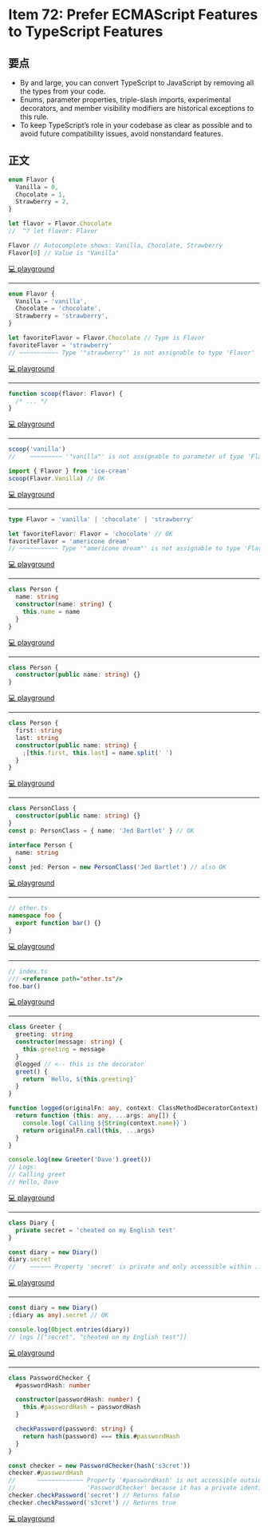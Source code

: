 # Item 72: Prefer ECMAScript Features to TypeScript Features

## 要点

- By and large, you can convert TypeScript to JavaScript by removing all the types from your code.
- Enums, parameter properties, triple-slash imports, experimental decorators, and member visibility modifiers are historical exceptions to this rule.
- To keep TypeScript’s role in your codebase as clear as possible and to avoid future compatibility issues, avoid nonstandard features.

## 正文

```ts
enum Flavor {
  Vanilla = 0,
  Chocolate = 1,
  Strawberry = 2,
}

let flavor = Flavor.Chocolate
//  ^? let flavor: Flavor

Flavor // Autocomplete shows: Vanilla, Chocolate, Strawberry
Flavor[0] // Value is "Vanilla"
```

[💻 playground](https://www.typescriptlang.org/play/?ts=5.4.5#code/KYOwrgtgBAYgNgQwG4HsBOUDeAoKUBqCIAlnIlALxQAMANLlAMIAWKAxiogC7CVQCM9PAGUuaBAHcARsDRoAnnwBM9AL7ZscYFygAzRKgxV4ydADoW7Tgh4BubAHoHeAHoB+KFp37TaAFywBugaJoZ4TlAAgmBcVhAADl68AM6sEskBhCRkCLRMrBzcwHmi4tKyCtih6ADa1AC64c6EcGC8xMlQAERZpIhd2EA)

---

```ts
enum Flavor {
  Vanilla = 'vanilla',
  Chocolate = 'chocolate',
  Strawberry = 'strawberry',
}

let favoriteFlavor = Flavor.Chocolate // Type is Flavor
favoriteFlavor = 'strawberry'
// ~~~~~~~~~~~ Type '"strawberry"' is not assignable to type 'Flavor'
```

[💻 playground](https://www.typescriptlang.org/play/?ts=5.4.5#code/KYOwrgtgBAYgNgQwG4HsBOUDeAoKUBqCIAlnIlALxQDkSRpi1ANLlAMIAWKAxiogC7BKNbl14DgzVgGV+aBAHcARsDRoAnsOoBnOYpVr1UgL7ZscYPygAzZOmKD4djFSeo0AOk48+CQQG48AHogqAAVdQAHIWJtWER3bFt3B2A3dC1deWVVDWp-bBCoAD9SsvLi8KihagAiLP1c9VrqKFioEBQrBG1tYgBzEAQlCyh+FDHqmnS0amwgA)

---

```ts
function scoop(flavor: Flavor) {
  /* ... */
}
```

[💻 playground](https://www.typescriptlang.org/play/?ts=5.4.5#code/KYOwrgtgBAYgNgQwG4HsBOUDeAoKUBqCIAlnIlALxQDkSRpi1ANLlAMIAWKAxiogC7BKNbl14DgzVgGV+aBAHcARsDRoAnsOoBnOYpVr1UgL7ZscYPygAzZOmKD4djFSeo0AOk48+CQQG48AHogqAAVdQAHIWJtWER3bFt3B2A3dC1deWVVDWp-bBCoAD9SsvLi8KihagAiLP1c9VrqKFioEBQrBG1tYgBzEAQlCyh+FDHqmnS0aiSwEG5+YhQQKG1eFEiACmsE9AAueOcASiwoIIAqKA9bqEvQ0yA)

---

```ts
scoop('vanilla')
//    ~~~~~~~~~ '"vanilla"' is not assignable to parameter of type 'Flavor'

import { Flavor } from 'ice-cream'
scoop(Flavor.Vanilla) // OK
```

[💻 playground](https://www.typescriptlang.org/play/?ts=5.4.5#code/JYWwDg9gTgLgBAbwM4GMITAXzgMyhEOAcmBQFMBaFKMgQxCIG4AoVdMACiIDdaA7YABtBtIgEoWAeklxZcAH6KlS4gCJeA4bVVE4wJHD4R4tJEmABzPrQBGgsnBgQ4YWlHpkYZKHAg5HAJ5gDkQAYiLc0ETMzKCQsIjhtJFQ2HgExKSU1HQMLGwYHEkpAHQAavxCIhKy0nAA8gDSzEA)

---

```ts
type Flavor = 'vanilla' | 'chocolate' | 'strawberry'

let favoriteFlavor: Flavor = 'chocolate' // OK
favoriteFlavor = 'americone dream'
// ~~~~~~~~~~~ Type '"americone dream"' is not assignable to type 'Flavor'
```

[💻 playground](https://www.typescriptlang.org/play/?ts=5.4.5#code/C4TwDgpgBAYgNgQwG4HsBOUC8UDkSEB2AlnIjlAD64DGAFitSosBOVTgM7BoIDuARhDRoQOANwAoCXAjAoAM2ToiLeErQAuWIlQZsOOgyYIW4qFAD0FqAHkA0hMW6VENbqy4EAWyFFGBaAATNAhvcQkrKAA-GNi4qKgAFXBoHAAib19-IJDvNPIiDigCFDkEDg4iAHMCBH4ZKGAURpTcN3QcCSA)

---

```ts
class Person {
  name: string
  constructor(name: string) {
    this.name = name
  }
}
```

[💻 playground](https://www.typescriptlang.org/play/?ts=5.4.5#code/MYGwhgzhAEAKCmAnCB7AdtA3gKGtNYAtvAFzQQAuiAlmgOYDcu0w6liArsBSogBQFiZdrToBKLMzwUAFtQgA6QfGgBefEXhM8AX2x6gA)

---

```ts
class Person {
  constructor(public name: string) {}
}
```

[💻 playground](https://www.typescriptlang.org/play/?ts=5.4.5#code/MYGwhgzhAEAKCmAnCB7AdtA3gKGtY6EALogK7BEqIAUADqQEYgCWw0aYAtvAFzTGJmaAOYBKLAF9sUoA)

---

```ts
class Person {
  first: string
  last: string
  constructor(public name: string) {
    ;[this.first, this.last] = name.split(' ')
  }
}
```

[💻 playground](https://www.typescriptlang.org/play/?ts=5.4.5#code/MYGwhgzhAEAKCmAnCB7AdtA3gKGtAZgJbIAuAXNBCYoWgOYDcu04VFVN9Tew6HArsBIpEACgAO-AEYhCwaGjABbeO2q06ASizM8AbRIALQhAB0RUgBpoRk6dYkAutAC8C5fFMRxskqIDk0P6a3NAAvtgRQA)

---

```ts
class PersonClass {
  constructor(public name: string) {}
}
const p: PersonClass = { name: 'Jed Bartlet' } // OK

interface Person {
  name: string
}
const jed: Person = new PersonClass('Jed Bartlet') // also OK
```

[💻 playground](https://www.typescriptlang.org/play/?ts=5.4.5#code/MYGwhgzhAEAKCmAnCB7AdgYXFaBvAUNNMOhAC6ICuwZKiAFAA6UBGIAlsNGmALbwAuaOUTs0AcwCUeAL745JNOWiMhCZOiyQYAXjzc+g6AHIAUvAAm0AEJhEZEPDLHoMgNxEA9J+gB5ANL4+GJkSABmYMDwcEioaHiEBvxCImLibvL4isoAVpZqsejQemjwAO4xGpjYEPRmljZ2Dk7Gkh7Q3tBgIKh+gUA)

---

```ts
// other.ts
namespace foo {
  export function bar() {}
}
```

[💻 playground](https://www.typescriptlang.org/play/?ts=5.4.5#code/PTAEHsBcAsFMCcB0kDOAoAdgQwLaxQA5YDGsoAZuOKAN5qiiwAeB48kFArhsZAJbgMoAEZZ4ACgCUtAL5o5QA)

---

```ts
// index.ts
/// <reference path="other.ts"/>
foo.bar()
```

[💻 playground](https://www.typescriptlang.org/play/?ts=5.4.5#code/PTAEEsDsBMFMA8B0AXAzgKBGAPAJ1gGaz6QDGsoADgIbIAWAvAEQD29xKqTwAfOgSxaIARtVwAKAJQBudEA)

---

```ts
class Greeter {
  greeting: string
  constructor(message: string) {
    this.greeting = message
  }
  @logged // <-- this is the decorator
  greet() {
    return `Hello, ${this.greeting}`
  }
}

function logged(originalFn: any, context: ClassMethodDecoratorContext) {
  return function (this: any, ...args: any[]) {
    console.log(`Calling ${String(context.name)}`)
    return originalFn.call(this, ...args)
  }
}

console.log(new Greeter('Dave').greet())
// Logs:
// Calling greet
// Hello, Dave
```

[💻 playground](https://www.typescriptlang.org/play/?ts=5.4.5#code/MYGwhgzhAEDiBOBTRAXR9oG8BQ1oHMlUBLAO3wC5oIV4z8BuXaYAe1JvgFdgVX4AFAFtEUMPkRVO9AJRZmeFAAtiEAHSFkKetAC80EWIlM8AX2YABEK3wSAJngD0j6AB4AtO+jLV0X8sRoO0Q2eDA+eGZNVAE5HDw8JBQueFJoAAMACUQQawAaaAASTB91aO1yU3STaHNzbAAzLlJeYnZoa1tEOwF+YnwyMBAAMVIqMFIATwK2UjQADxQqAGFwKABZVCVWOwAREP5w-mX2BZQ45iSUtKaW7XYBUvGpgrU3sHh8CGfJgG0AXQuCRY7AgrBAiDUnQE6WWQxAOmKAGVaPQBLMzmpSGARDIqjIaolUNdoH0BtiRqQ1MB4Y8VBBXu9PhACcxTEx6rMwRCoTYBKREAB3OBENCCADkuzAADdEOKZBpRbFWc5oAAZGzfbCquG5HTlbUubK5VgFKWy7BAA)

---

```ts
class Diary {
  private secret = 'cheated on my English test'
}

const diary = new Diary()
diary.secret
//    ~~~~~~ Property 'secret' is private and only accessible within ... 'Diary'
```

[💻 playground](https://www.typescriptlang.org/play/?ts=5.4.5#code/MYGwhgzhAEAiCWYBOBPaBvAUNaAHJ8AbmAC4Cm0EZwSZJ0AvNAOTAAWZpZAJtAPYA7aAFs0AUQEBzEPAhto5CCWYBuTAF9MmYIKXRuiVI2gCyAdziGUACgCUag8hQA6KjTqYA9J5w4AfgGB0AAKSHy4ZEgkaMxutMrQsngExOTQYAK8giBoYMDAZFDwAEYgFGbwJGzwQs51LAhOzJhAA)

---

```ts
const diary = new Diary()
;(diary as any).secret // OK

console.log(Object.entries(diary))
// logs [["secret", "cheated on my English test"]]
```

[💻 playground](https://www.typescriptlang.org/play/?ts=5.4.5#code/MYGwhgzhAEAiCWYBOBPaBvAUNaAHJ8AbmAC4Cm0EZwSZJ0AvNAOTAAWZpZAJtAPYA7aAFs0AUQEBzEPAhto5CCWYBuTAF9MwQUujdEqRtAFkA7nAMoAFAEo1V-cjSRoYAShsA6KjTo4A9P7QAPIA0phaOnwgZJ4gfJJWwQBGAFbUJJ5kAiQEZBAOljZ2mIHQ8ZIwANpVAEQ+tCS1ADTQteyc5LyCIuJSMnIK+U0AuiOYQA)

---

```ts
class PasswordChecker {
  #passwordHash: number

  constructor(passwordHash: number) {
    this.#passwordHash = passwordHash
  }

  checkPassword(password: string) {
    return hash(password) === this.#passwordHash
  }
}

const checker = new PasswordChecker(hash('s3cret'))
checker.#passwordHash
//      ~~~~~~~~~~~~~ Property '#passwordHash' is not accessible outside class
//                    'PasswordChecker' because it has a private identifier.
checker.checkPassword('secret') // Returns false
checker.checkPassword('s3cret') // Returns true
```

[💻 playground](https://www.typescriptlang.org/play/?ts=5.4.5#code/MYGwhgzhAEAiCWYBOBPaBvAUNaAHJ8AbmAC4Cm0EZwSZJ0AvNAOTAAWZpZAJtAPYA7aAFs0AUQEBzEPAhto5CCWYBuTAF9M3auFrQAZgFcBwEvEHQ2kNgApyADxIAuSiQJSAlC4GHhAIzIkNVBIGAAFUIB3PiRuAGEOYABrQIxsaABiXCiY7gAJa29fAKDMdOBBJSRDUxibbKho2IK5Iv9AjzScHBI2WQA6LJzm60Y8YfzrNRxNcsSkiMbc+omXKvhPLu7aEkMkISs5FaXYzoZzhT6IQYaIJsm5aehNWYqBJWh2ahSkMYEySLQRZ3XIJb6BGyHWzMCAAZhodGYHg8wXmgRuExabEwAHocd1ugA-Ykk0kkoFIPi4QIkNDMIYnB5sZjQWTQAR8ehgYDAMhQeB+EAUPiGEgQeDaT7gKC4-EE+UKgnMYH3MHJQIsgLAMCGKis+iHaBgPAEYjkVnaARmfTwdGYL7qpD9B0LCY2GHUHZIlQ4PHQABKdD27wMYBAVHtaKdLpVyxh8K9KN9+MDu32MDchjImCAA)
